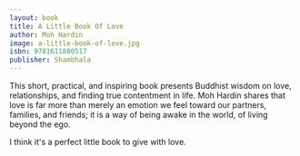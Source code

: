 ```yaml
---
layout: book
title: A Little Book Of Love
author: Moh Hardin
image: a-little-book-of-love.jpg
isbn: 9781611800517
publisher: Shambhala
---
```

This short, practical, and inspiring book presents Buddhist wisdom on love, relationships, and finding true contentment in life. Moh Hardin shares that love is far more than merely an emotion we feel toward our partners, families, and friends; it is a way of being awake in the world, of living beyond the ego.

I think it's a perfect little book to give with love.
